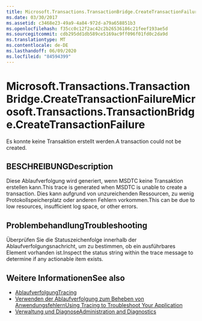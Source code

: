 ```yaml
---
title: Microsoft.Transactions.TransactionBridge.CreateTransactionFailure
ms.date: 03/30/2017
ms.assetid: c3468e23-49a9-4a84-972d-a79a658851b3
ms.openlocfilehash: f35cc0c12f2ac42c2b26536186c21feef193ae5d
ms.sourcegitcommit: cdb295dd1db589ce5169ac9ff096f01fd0c2da9d
ms.translationtype: MT
ms.contentlocale: de-DE
ms.lasthandoff: 06/09/2020
ms.locfileid: "84594399"
---
```

# <a name="microsofttransactionstransactionbridgecreatetransactionfailure"></a><span data-ttu-id="101a9-102">Microsoft.Transactions.TransactionBridge.CreateTransactionFailure</span><span class="sxs-lookup"><span data-stu-id="101a9-102">Microsoft.Transactions.TransactionBridge.CreateTransactionFailure</span></span>
<span data-ttu-id="101a9-103">Es konnte keine Transaktion erstellt werden.</span><span class="sxs-lookup"><span data-stu-id="101a9-103">A transaction could not be created.</span></span>  
  
## <a name="description"></a><span data-ttu-id="101a9-104">BESCHREIBUNG</span><span class="sxs-lookup"><span data-stu-id="101a9-104">Description</span></span>  
 <span data-ttu-id="101a9-105">Diese Ablaufverfolgung wird generiert, wenn MSDTC keine Transaktion erstellen kann.</span><span class="sxs-lookup"><span data-stu-id="101a9-105">This trace is generated when MSDTC is unable to create a transaction.</span></span> <span data-ttu-id="101a9-106">Dies kann aufgrund von unzureichenden Ressourcen, zu wenig Protokollspeicherplatz oder anderen Fehlern vorkommen.</span><span class="sxs-lookup"><span data-stu-id="101a9-106">This can be due to low resources, insufficient log space, or other errors.</span></span>  
  
## <a name="troubleshooting"></a><span data-ttu-id="101a9-107">Problembehandlung</span><span class="sxs-lookup"><span data-stu-id="101a9-107">Troubleshooting</span></span>  
 <span data-ttu-id="101a9-108">Überprüfen Sie die Statuszeichenfolge innerhalb der Ablaufverfolgungsnachricht, um zu bestimmen, ob ein ausführbares Element vorhanden ist.</span><span class="sxs-lookup"><span data-stu-id="101a9-108">Inspect the status string within the trace message to determine if any actionable item exists.</span></span>  
  
## <a name="see-also"></a><span data-ttu-id="101a9-109">Weitere Informationen</span><span class="sxs-lookup"><span data-stu-id="101a9-109">See also</span></span>

- [<span data-ttu-id="101a9-110">Ablaufverfolgung</span><span class="sxs-lookup"><span data-stu-id="101a9-110">Tracing</span></span>](index.md)
- [<span data-ttu-id="101a9-111">Verwenden der Ablaufverfolgung zum Beheben von Anwendungsfehlern</span><span class="sxs-lookup"><span data-stu-id="101a9-111">Using Tracing to Troubleshoot Your Application</span></span>](using-tracing-to-troubleshoot-your-application.md)
- [<span data-ttu-id="101a9-112">Verwaltung und Diagnose</span><span class="sxs-lookup"><span data-stu-id="101a9-112">Administration and Diagnostics</span></span>](../index.md)
